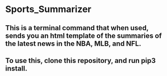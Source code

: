 # Sports_Summarizer

## This is a terminal command that when used, sends you an html template of the summaries of the latest news in the NBA, MLB, and NFL. 

## To use this, clone this repository, and run pip3 install. 
